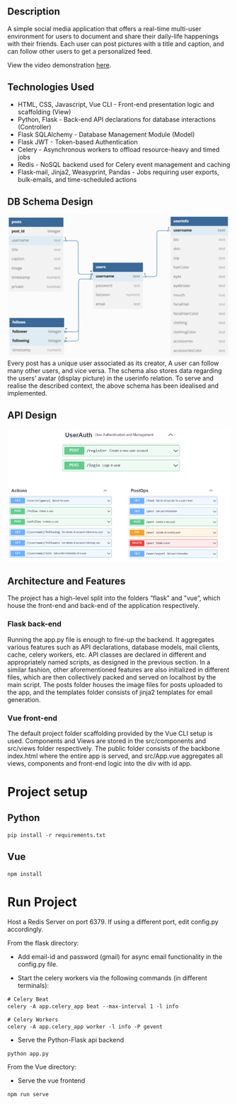 ## Description
A simple social media application that offers a real-time multi-user environment for users to document and share their daily-life happenings with their friends. Each user can post pictures with a title and caption, and can follow other users to get a personalized feed.

View the video demonstration [here](https://www.youtube.com/watch?v=qZYJvwUV7nc).
## Technologies Used
- HTML, CSS, Javascript, Vue CLI - Front-end presentation logic and scaffolding (View) 
- Python, Flask - Back-end API declarations for database interactions (Controller) 
- Flask SQLAlchemy - Database Management Module (Model) 
- Flask JWT - Token-based Authentication 
- Celery - Asynchronous workers to offload resource-heavy and timed jobs
- Redis - NoSQL backend used for Celery event management and caching 
- Flask-mail, Jinja2, Weasyprint, Pandas - Jobs requiring user exports, bulk-emails, and time-scheduled actions
## DB Schema Design
![DB_Schema](vue/src/assets/dbschema.png)
Every post has a unique user associated as its creator, A user can follow many other users, and vice versa. The schema also stores data regarding the users’ avatar (display picture) in the userinfo relation. To serve and realise the described context, the above schema has been idealised and implemented.
## API Design
![Api_Declaration](vue/src/assets/api_declaration.png)
## Architecture and Features
The project has a high-level split into the folders ”flask” and ”vue”, which house the front-end and back-end of the application respectively. 
### Flask back-end
Running the app.py file is enough to fire-up the backend. It aggregates various features such as API declarations, database models, mail clients, cache, celery workers, etc. API classes are declared in different and appropriately named scripts, as designed in the previous section. In a similar fashion, other aforementioned features are also initialized in different files, which are then collectively packed and served on localhost by the main script. The posts folder houses the image files for posts uploaded to the app, and the templates folder consists of jinja2 templates for email generation. 
### Vue front-end
 The default project folder scaffolding provided by the Vue CLI setup is used. Components and Views are stored in the src/components and src/views folder respectively. The public folder consists of the backbone index.html where the entire app is served, and src/App.vue aggregates all views, components and front-end logic into the div with id app.

# Project setup

## Python

```
pip install -r requirements.txt
```

## Vue

```
npm install
```

# Run Project

Host a Redis Server on port 6379. If using a different port, edit config.py accordingly.

From the flask directory:

- Add email-id and password (gmail) for async email functionality in the config.py file.

- Start the celery workers via the following commands (in different terminals):

```
# Celery Beat
celery -A app.celery_app beat --max-interval 1 -l info
```
```
# Celery Workers
celery -A app.celery_app worker -l info -P gevent
```

- Serve the Python-Flask api backend

```
python app.py
```

From the Vue directory:
- Serve the vue frontend

```
npm run serve
```
